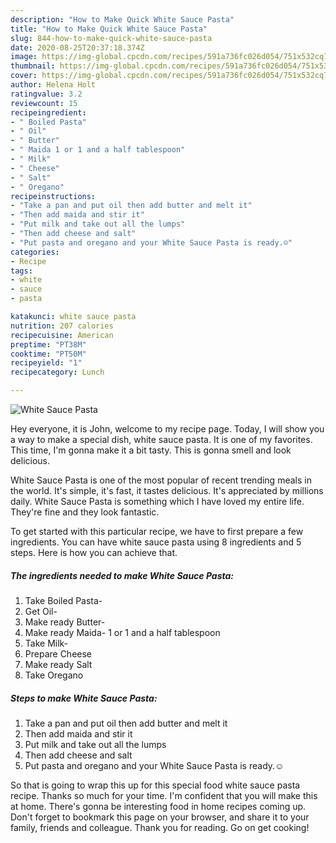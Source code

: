 ```yaml
---
description: "How to Make Quick White Sauce Pasta"
title: "How to Make Quick White Sauce Pasta"
slug: 844-how-to-make-quick-white-sauce-pasta
date: 2020-08-25T20:37:18.374Z
image: https://img-global.cpcdn.com/recipes/591a736fc026d054/751x532cq70/white-sauce-pasta-recipe-main-photo.jpg
thumbnail: https://img-global.cpcdn.com/recipes/591a736fc026d054/751x532cq70/white-sauce-pasta-recipe-main-photo.jpg
cover: https://img-global.cpcdn.com/recipes/591a736fc026d054/751x532cq70/white-sauce-pasta-recipe-main-photo.jpg
author: Helena Holt
ratingvalue: 3.2
reviewcount: 15
recipeingredient:
- " Boiled Pasta"
- " Oil"
- " Butter"
- " Maida 1 or 1 and a half tablespoon"
- " Milk"
- " Cheese"
- " Salt"
- " Oregano"
recipeinstructions:
- "Take a pan and put oil then add butter and melt it"
- "Then add maida and stir it"
- "Put milk and take out all the lumps"
- "Then add cheese and salt"
- "Put pasta and oregano and your White Sauce Pasta is ready.☺"
categories:
- Recipe
tags:
- white
- sauce
- pasta

katakunci: white sauce pasta 
nutrition: 207 calories
recipecuisine: American
preptime: "PT38M"
cooktime: "PT50M"
recipeyield: "1"
recipecategory: Lunch

---
```



![White Sauce Pasta](https://img-global.cpcdn.com/recipes/591a736fc026d054/751x532cq70/white-sauce-pasta-recipe-main-photo.jpg)

Hey everyone, it is John, welcome to my recipe page. Today, I will show you a way to make a special dish, white sauce pasta. It is one of my favorites. This time, I'm gonna make it a bit tasty. This is gonna smell and look delicious.



White Sauce Pasta is one of the most popular of recent trending meals in the world. It's simple, it's fast, it tastes delicious. It's appreciated by millions daily. White Sauce Pasta is something which I have loved my entire life. They're fine and they look fantastic.


To get started with this particular recipe, we have to first prepare a few ingredients. You can have white sauce pasta using 8 ingredients and 5 steps. Here is how you can achieve that.

<!--inarticleads1-->

##### The ingredients needed to make White Sauce Pasta:

1. Take  Boiled Pasta-
1. Get  Oil-
1. Make ready  Butter-
1. Make ready  Maida- 1 or 1 and a half tablespoon
1. Take  Milk-
1. Prepare  Cheese
1. Make ready  Salt
1. Take  Oregano




<!--inarticleads2-->

##### Steps to make White Sauce Pasta:

1. Take a pan and put oil then add butter and melt it
1. Then add maida and stir it
1. Put milk and take out all the lumps
1. Then add cheese and salt
1. Put pasta and oregano and your White Sauce Pasta is ready.☺




So that is going to wrap this up for this special food white sauce pasta recipe. Thanks so much for your time. I'm confident that you will make this at home. There's gonna be interesting food in home recipes coming up. Don't forget to bookmark this page on your browser, and share it to your family, friends and colleague. Thank you for reading. Go on get cooking!
